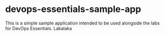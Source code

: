 # devops-essentials-sample-app

This is a simple sample application intended to be used alongside the labs for DevOps Essentials.
 Lakalaka
